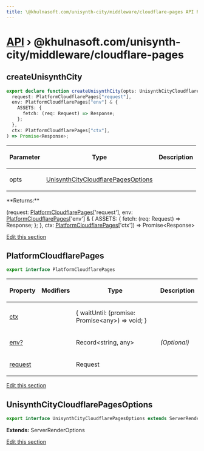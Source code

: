 ```yaml
---
title: \@khulnasoft.com/unisynth-city/middleware/cloudflare-pages API Reference
---
```


# [API](/api) &rsaquo; @khulnasoft.com/unisynth-city/middleware/cloudflare-pages

## createUnisynthCity

```typescript
export declare function createUnisynthCity(opts: UnisynthCityCloudflarePagesOptions): (
  request: PlatformCloudflarePages["request"],
  env: PlatformCloudflarePages["env"] & {
    ASSETS: {
      fetch: (req: Request) => Response;
    };
  },
  ctx: PlatformCloudflarePages["ctx"],
) => Promise<Response>;
```

<table><thead><tr><th>

Parameter

</th><th>

Type

</th><th>

Description

</th></tr></thead>
<tbody><tr><td>

opts

</td><td>

[UnisynthCityCloudflarePagesOptions](#unisynthcitycloudflarepagesoptions)

</td><td>

</td></tr>
</tbody></table>
**Returns:**

(request: [PlatformCloudflarePages](#platformcloudflarepages)['request'], env: [PlatformCloudflarePages](#platformcloudflarepages)['env'] &amp; { ASSETS: { fetch: (req: Request) =&gt; Response; }; }, ctx: [PlatformCloudflarePages](#platformcloudflarepages)['ctx']) =&gt; Promise&lt;Response&gt;

[Edit this section](https://github.com/khulnasoft/unisynth/tree/main/packages/unisynth-city/src/middleware/cloudflare-pages/index.ts)

## PlatformCloudflarePages

```typescript
export interface PlatformCloudflarePages
```

<table><thead><tr><th>

Property

</th><th>

Modifiers

</th><th>

Type

</th><th>

Description

</th></tr></thead>
<tbody><tr><td>

[ctx](#)

</td><td>

</td><td>

{ waitUntil: (promise: Promise&lt;any&gt;) =&gt; void; }

</td><td>

</td></tr>
<tr><td>

[env?](#)

</td><td>

</td><td>

Record&lt;string, any&gt;

</td><td>

_(Optional)_

</td></tr>
<tr><td>

[request](#)

</td><td>

</td><td>

Request

</td><td>

</td></tr>
</tbody></table>

[Edit this section](https://github.com/khulnasoft/unisynth/tree/main/packages/unisynth-city/src/middleware/cloudflare-pages/index.ts)

## UnisynthCityCloudflarePagesOptions

```typescript
export interface UnisynthCityCloudflarePagesOptions extends ServerRenderOptions
```

**Extends:** ServerRenderOptions

[Edit this section](https://github.com/khulnasoft/unisynth/tree/main/packages/unisynth-city/src/middleware/cloudflare-pages/index.ts)
